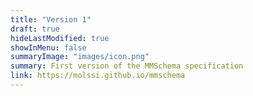 ```yaml
---
title: "Version 1"
draft: true
hideLastModified: true
showInMenu: false
summaryImage: "images/icon.png"
summary: First version of the MMSchema specification
link: https://molssi.github.io/mmschema
---
```

